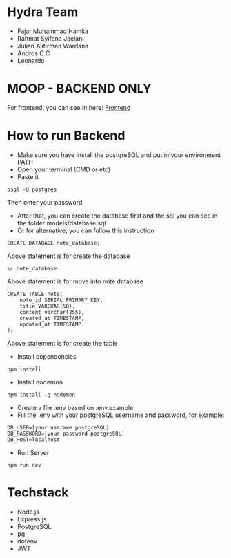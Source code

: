 # Hydra Team
- Fajar Muhammad Hamka
- Rahmat Syifana Jaelani
- Julian Alifirman Wardana
- Andros C.C
- Leonardo

# MOOP - BACKEND ONLY
For frontend, you can see in here:
[Frontend](https://github.com/fajartd02/fe-moop-finalproject-notes)

# How to run Backend
- Make sure you have install the postgreSQL and put in your environment PATH
- Open your terminal (CMD or etc)
- Paste it
```
psql -U postgres
```
Then enter your password
- After that, you can create the database first and the sql you can see in the folder models/database.sql
- Or for alternative, you can follow this instruction
```
CREATE DATABASE note_database;
```
Above statement is for create the database
```
\c note_database
```
Above statement is for move into note database
```
CREATE TABLE note(
    note_id SERIAL PRIMARY KEY,
    title VARCHAR(50),
    content varchar(255),
    created_at TIMESTAMP,
    updated_at TIMESTAMP
);
```
Above statement is for create the table
- Install dependencies
```
npm install
```
- Install nodemon
```
npm install -g nodemon
```
- Create a file .env based on .env.example
- Fill the .env with your postgreSQL username and password, for example:
```
DB_USER=[your userame postgreSQL]
DB_PASSWORD=[your password postgreSQL]
DB_HOST=localhost
```
- Run Server
```
npm run dev
```

# Techstack
- Node.js
- Express.js
- PostgreSQL
- pg
- dotenv
- JWT
